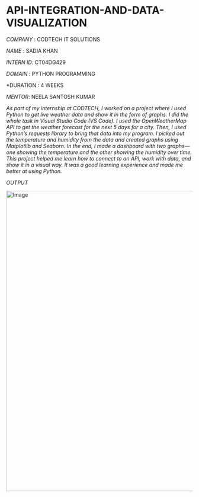 # API-INTEGRATION-AND-DATA-VISUALIZATION
*COMPANY* : CODTECH IT SOLUTIONS

*NAME* : SADIA KHAN

*INTERN ID*: CT04DG429

*DOMAIN* : PYTHON PROGRAMMING

*DURATION : 4 WEEKS

*MENTOR*: NEELA SANTOSH KUMAR

*As part of my internship at CODTECH, I worked on a project where I used Python to get live weather data and show it in the form of graphs. I did the whole task in Visual Studio Code (VS Code). I used the OpenWeatherMap API to get the weather forecast for the next 5 days for a city. Then, I used Python’s requests library to bring that data into my program. I picked out the temperature and humidity from the data and created graphs using Matplotlib and Seaborn. In the end, I made a dashboard with two graphs—one showing the temperature and the other showing the humidity over time. This project helped me learn how to connect to an API, work with data, and show it in a visual way. It was a good learning experience and made me better at using Python.*

*OUTPUT*

<img width="1709" height="811" alt="Image" src="https://github.com/user-attachments/assets/7f0b3004-40b2-4728-b6ca-ff9f04009cc2" />

